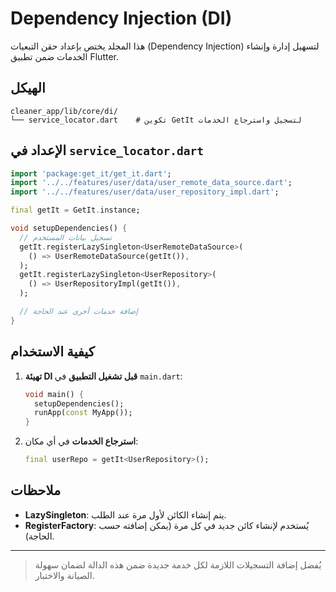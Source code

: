 # Dependency Injection (DI)

هذا المجلد يختص بإعداد حقن التبعيات (Dependency Injection) لتسهيل إدارة وإنشاء الخدمات ضمن تطبيق Flutter.

## الهيكل

```text
cleaner_app/lib/core/di/
└── service_locator.dart    # تكوين GetIt لتسجيل واسترجاع الخدمات
```

## الإعداد في `service_locator.dart`

```dart
import 'package:get_it/get_it.dart';
import '../../features/user/data/user_remote_data_source.dart';
import '../../features/user/data/user_repository_impl.dart';

final getIt = GetIt.instance;

void setupDependencies() {
  // تسجيل بيانات المستخدم
  getIt.registerLazySingleton<UserRemoteDataSource>(
    () => UserRemoteDataSource(getIt()),
  );
  getIt.registerLazySingleton<UserRepository>(
    () => UserRepositoryImpl(getIt()),
  );

  // إضافة خدمات أخرى عند الحاجة
}
```

## كيفية الاستخدام

1. **تهيئة DI قبل تشغيل التطبيق** في `main.dart`:
   ```dart
   void main() {
     setupDependencies();
     runApp(const MyApp());
   }
   ```
2. **استرجاع الخدمات** في أي مكان:
   ```dart
   final userRepo = getIt<UserRepository>();
   ```

## ملاحظات

- **LazySingleton**: يتم إنشاء الكائن لأول مرة عند الطلب.
- **RegisterFactory**: يُستخدم لإنشاء كائن جديد في كل مرة (يمكن إضافته حسب الحاجة).

---

> يُفضل إضافة التسجيلات اللازمة لكل خدمة جديدة ضمن هذه الدالة لضمان سهولة الصيانة والاختبار.

